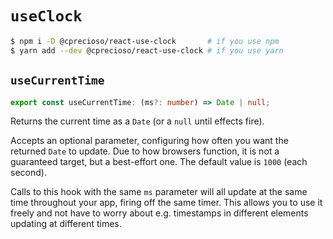 # `useClock`

```sh
$ npm i -D @cprecioso/react-use-clock       # if you use npm
$ yarn add --dev @cprecioso/react-use-clock # if you use yarn
```

## `useCurrentTime`

```ts
export const useCurrentTime: (ms?: number) => Date | null;
```

Returns the current time as a `Date` (or a `null` until effects fire).

Accepts an optional parameter, configuring how often you want the returned
`Date` to update. Due to how browsers function, it is not a guaranteed target,
but a best-effort one. The default value is `1000` (each second).

Calls to this hook with the same `ms` parameter will all update at the same time
throughout your app, firing off the same timer. This allows you to use it freely
and not have to worry about e.g. timestamps in different elements updating at
different times.
